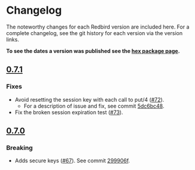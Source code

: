 # Changelog

The noteworthy changes for each Redbird version are included here. For a
complete changelog, see the git history for each version via the version links.

**To see the dates a version was published see the [hex package page].**

[hex package page]: https://hex.pm/packages/redbird

## [0.7.1]

### Fixes

- Avoid resetting the session key with each call to put/4 ([#72]).
  - For a description of issue and fix, see commit [5dc6bc48].
- Fix the broken session expiration test ([#73]).

[#72]: https://github.com/thoughtbot/redbird/pull/72
[#73]: https://github.com/thoughtbot/redbird/pull/73
[5dc6bc48]: https://github.com/thoughtbot/redbird/commit/5dc6bc486096ffbf896c6ced6b9941bfc4c43ea0
[0.7.1]: https://github.com/thoughtbot/redbird/compare/v0.7.0...v0.7.1

## [0.7.0]

### Breaking

- Adds secure keys ([#67]). See commit [299906f].

[#67]: https://github.com/thoughtbot/redbird/pull/67
[299906f]: https://github.com/thoughtbot/redbird/commit/299906f531fca956bca2e6eb507029f6a699c9e7
[0.7.0]: https://github.com/thoughtbot/redbird/compare/v0.6.0...v0.7.0
